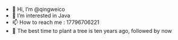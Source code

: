 - 👋 Hi, I’m @qingweico
- 👀 I’m interested in Java
- 📫 How to reach me : 17796706221
- 💞️ The best time to plant a tree is ten years ago, followed by now
<!---
qingweico/qingweico is a ✨ special ✨ repository because its `README.md` (this file) appears on your GitHub profile.
You can click the Preview link to take a look at your changes.
--->
